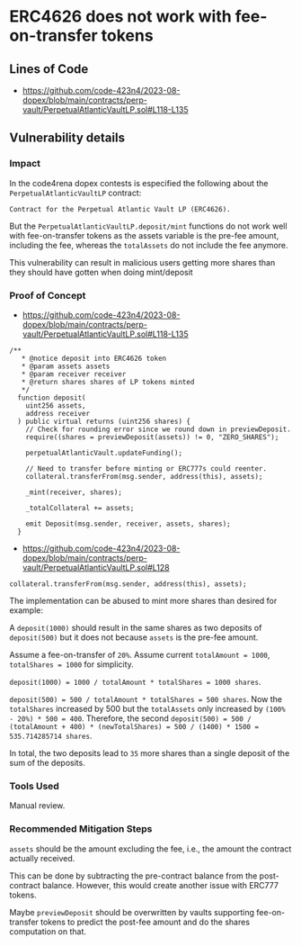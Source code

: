 # ERC4626 does not work with fee-on-transfer tokens

## Lines of Code
- https://github.com/code-423n4/2023-08-dopex/blob/main/contracts/perp-vault/PerpetualAtlanticVaultLP.sol#L118-L135
  
## Vulnerability details
### Impact
In the code4rena dopex contests is especified the following about the `PerpetualAtlanticVaultLP` contract:
```shell
Contract for the Perpetual Atlantic Vault LP (ERC4626).
```

But the `PerpetualAtlanticVaultLP.deposit/mint` functions do not work well with fee-on-transfer tokens as the assets variable is the pre-fee amount, including the fee, whereas the `totalAssets` do not include the fee anymore.

This vulnerability can result in malicious users getting more shares than they should have gotten when doing mint/deposit

### Proof of Concept
- https://github.com/code-423n4/2023-08-dopex/blob/main/contracts/perp-vault/PerpetualAtlanticVaultLP.sol#L118-L135
```solidity
/**
   * @notice deposit into ERC4626 token
   * @param assets assets
   * @param receiver receiver
   * @return shares shares of LP tokens minted
   */
  function deposit(
    uint256 assets,
    address receiver
  ) public virtual returns (uint256 shares) {
    // Check for rounding error since we round down in previewDeposit.
    require((shares = previewDeposit(assets)) != 0, "ZERO_SHARES");

    perpetualAtlanticVault.updateFunding();

    // Need to transfer before minting or ERC777s could reenter.
    collateral.transferFrom(msg.sender, address(this), assets);

    _mint(receiver, shares);

    _totalCollateral += assets;

    emit Deposit(msg.sender, receiver, assets, shares);
  }
```
- https://github.com/code-423n4/2023-08-dopex/blob/main/contracts/perp-vault/PerpetualAtlanticVaultLP.sol#L128
```solidity
collateral.transferFrom(msg.sender, address(this), assets);
```
The implementation can be abused to mint more shares than desired for example:

A `deposit(1000)` should result in the same shares as two deposits of `deposit(500)` but it does not because `assets` is the pre-fee amount.

Assume a fee-on-transfer of `20%`. Assume current `totalAmount = 1000`, `totalShares = 1000` for simplicity.

`deposit(1000) = 1000 / totalAmount * totalShares = 1000 shares`.

`deposit(500) = 500 / totalAmount * totalShares = 500 shares`. Now the `totalShares` increased by 500 but the `totalAssets` only increased by `(100% - 20%) * 500 = 400`. Therefore, the second `deposit(500) = 500 / (totalAmount + 400) * (newTotalShares) = 500 / (1400) * 1500 = 535.714285714 shares`.

In total, the two deposits lead to `35` more shares than a single deposit of the sum of the deposits.

### Tools Used
Manual review.

### Recommended Mitigation Steps
`assets` should be the amount excluding the fee, i.e., the amount the contract actually received.

This can be done by subtracting the pre-contract balance from the post-contract balance.
However, this would create another issue with ERC777 tokens.

Maybe `previewDeposit` should be overwritten by vaults supporting fee-on-transfer tokens to predict the post-fee amount and do the shares computation on that.